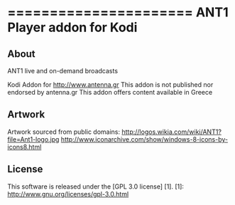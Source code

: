 ======================
ANT1 Player addon for Kodi
======================

About
-----
ANT1 live and on-demand broadcasts

Kodi Addon for http://www.antenna.gr
This addon is not published nor endorsed by antenna.gr
This addon offers content available in Greece


Artwork
---------------------
Artwork sourced from public domains:
http://logos.wikia.com/wiki/ANT1?file=Ant1-logo.jpg
http://www.iconarchive.com/show/windows-8-icons-by-icons8.html


License
-------
This software is released under the [GPL 3.0 license] [1].
[1]: http://www.gnu.org/licenses/gpl-3.0.html